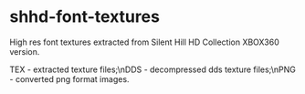 # shhd-font-textures
High res font textures extracted from Silent Hill HD Collection XBOX360 version.

TEX - extracted texture files;\nDDS - decompressed dds texture files;\nPNG - converted png format images.
